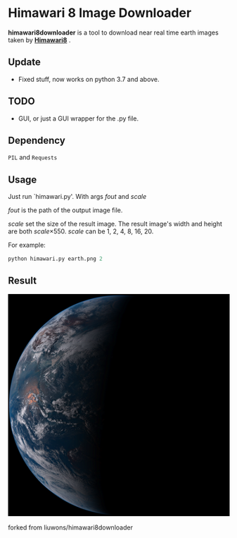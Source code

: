 # Himawari 8 Image Downloader

**himawari8downloader** is a tool to download near real time earth images taken by [**Himawari8**](https://en.wikipedia.org/wiki/Himawari_8) .

## Update
 - Fixed stuff, now works on python 3.7 and above.
 
## TODO
 - GUI, or just a GUI wrapper for the .py file.

## Dependency
`PIL` and `Requests`

## Usage

Just run `himawari.py'. With args *fout* and *scale*

*fout* is the path of the output image file.

*scale* set the size of the result image. The result image's width and height are both *scale*×550.
*scale* can be 1, 2, 4, 8, 16, 20.

For example:

```python
python himawari.py earth.png 2
```
## Result

![Result Image](earth.png)

forked from liuwons/himawari8downloader

